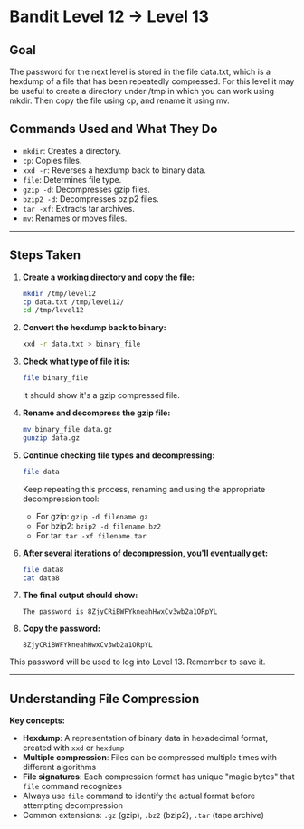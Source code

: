 # Bandit Level 12 → Level 13
## Goal
The password for the next level is stored in the file data.txt, which is a hexdump of a file that has been repeatedly compressed. For this level it may be useful to create a directory under /tmp in which you can work using mkdir. Then copy the file using cp, and rename it using mv.

## Commands Used and What They Do
- `mkdir`: Creates a directory.
- `cp`: Copies files.
- `xxd -r`: Reverses a hexdump back to binary data.
- `file`: Determines file type.
- `gzip -d`: Decompresses gzip files.
- `bzip2 -d`: Decompresses bzip2 files.
- `tar -xf`: Extracts tar archives.
- `mv`: Renames or moves files.
---
## Steps Taken
1. **Create a working directory and copy the file:**
   ```bash
   mkdir /tmp/level12
   cp data.txt /tmp/level12/
   cd /tmp/level12
   ```

2. **Convert the hexdump back to binary:**
   ```bash
   xxd -r data.txt > binary_file
   ```

3. **Check what type of file it is:**
   ```bash
   file binary_file
   ```
   It should show it's a gzip compressed file.

4. **Rename and decompress the gzip file:**
   ```bash
   mv binary_file data.gz
   gunzip data.gz
   ```

5. **Continue checking file types and decompressing:**
   ```bash
   file data
   ```
   Keep repeating this process, renaming and using the appropriate decompression tool:
   - For gzip: `gzip -d filename.gz`
   - For bzip2: `bzip2 -d filename.bz2` 
   - For tar: `tar -xf filename.tar`

6. **After several iterations of decompression, you'll eventually get:**
   ```bash
   file data8
   cat data8
   ```

7. **The final output should show:**
   ```
   The password is 8ZjyCRiBWFYkneahHwxCv3wb2a1ORpYL
   ```

8. **Copy the password:**
   ```
   8ZjyCRiBWFYkneahHwxCv3wb2a1ORpYL
   ```

This password will be used to log into Level 13. Remember to save it.

---
## Understanding File Compression
**Key concepts:**
- **Hexdump**: A representation of binary data in hexadecimal format, created with `xxd` or `hexdump`
- **Multiple compression**: Files can be compressed multiple times with different algorithms
- **File signatures**: Each compression format has unique "magic bytes" that `file` command recognizes
- Always use `file` command to identify the actual format before attempting decompression
- Common extensions: `.gz` (gzip), `.bz2` (bzip2), `.tar` (tape archive)
